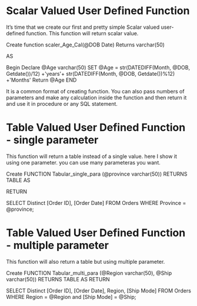# Scalar Valued User Defined Function
It’s time that we create our first and pretty simple Scalar valued user-defined function. This function will return scalar value.

Create function scaler_Age_Cal(@DOB Date)
Returns varchar(50)

AS

Begin
Declare @Age varchar(50)
SET @Age = str(DATEDIFF(Month, @DOB, Getdate())/12) +'years'+ str(DATEDIFF(Month, @DOB, Getdate())%12) +'Months'
Return @Age
END

It is a common format of creating function. You can also pass numbers of parameters and make any calculation inside the function
and then return it and use it in procedure or any SQL statement.

# Table Valued User Defined Function - single parameter
This function will return a table instead of a single value. here I show it using one parameter. you can use many parameteras you want.

Create FUNCTION Tabular_single_para (@province varchar(50))
RETURNS TABLE AS

RETURN

SELECT Distinct [Order ID], [Order Date] 
	FROM Orders
	WHERE Province = @province;
  
 
# Table Valued User Defined Function - multiple parameter
This function will also return a table but using multiple parameter.

Create FUNCTION Tabular_multi_para (@Region varchar(50), @Ship varchar(50))
RETURNS TABLE AS
RETURN

SELECT Distinct [Order ID], [Order Date], Region, [Ship Mode] 
	FROM Orders
	WHERE Region = @Region and [Ship Mode] = @Ship;
